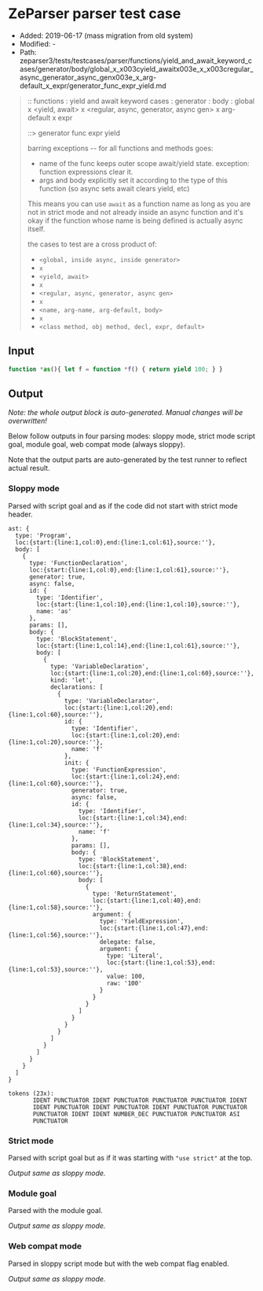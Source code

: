 # ZeParser parser test case

- Added: 2019-06-17 (mass migration from old system)
- Modified: -
- Path: zeparser3/tests/testcases/parser/functions/yield_and_await_keyword_cases/generator/body/global_x_x003cyield_awaitx003e_x_x003cregular_async_generator_async_genx003e_x_arg-default_x_expr/generator_func_expr_yield.md

> :: functions : yield and await keyword cases : generator : body : global x <yield, await> x <regular, async, generator, async gen> x arg-default x expr
>
> ::> generator func expr yield
>
> barring exceptions -- for all functions and methods goes:
>
> - name of the func keeps outer scope await/yield state. exception: function expressions clear it.
> - args and body explicitly set it according to the type of this function (so async sets await clears yield, etc)
>
> This means you can use `await` as a function name as long as you are not in strict mode and not already inside an async function and it's okay if the function whose name is being defined is actually async itself.
>
> the cases to test are a cross product of:
>
> - `<global, inside async, inside generator>` 
> - `x` 
> - `<yield, await>`
> - `x` 
> - `<regular, async, generator, async gen>`
> - `x` 
> - `<name, arg-name, arg-default, body>`
> - `x`
> - `<class method, obj method, decl, expr, default>`

## Input

`````js
function *as(){ let f = function *f() { return yield 100; } }
`````

## Output

_Note: the whole output block is auto-generated. Manual changes will be overwritten!_

Below follow outputs in four parsing modes: sloppy mode, strict mode script goal, module goal, web compat mode (always sloppy).

Note that the output parts are auto-generated by the test runner to reflect actual result.

### Sloppy mode

Parsed with script goal and as if the code did not start with strict mode header.

`````
ast: {
  type: 'Program',
  loc:{start:{line:1,col:0},end:{line:1,col:61},source:''},
  body: [
    {
      type: 'FunctionDeclaration',
      loc:{start:{line:1,col:0},end:{line:1,col:61},source:''},
      generator: true,
      async: false,
      id: {
        type: 'Identifier',
        loc:{start:{line:1,col:10},end:{line:1,col:10},source:''},
        name: 'as'
      },
      params: [],
      body: {
        type: 'BlockStatement',
        loc:{start:{line:1,col:14},end:{line:1,col:61},source:''},
        body: [
          {
            type: 'VariableDeclaration',
            loc:{start:{line:1,col:20},end:{line:1,col:60},source:''},
            kind: 'let',
            declarations: [
              {
                type: 'VariableDeclarator',
                loc:{start:{line:1,col:20},end:{line:1,col:60},source:''},
                id: {
                  type: 'Identifier',
                  loc:{start:{line:1,col:20},end:{line:1,col:20},source:''},
                  name: 'f'
                },
                init: {
                  type: 'FunctionExpression',
                  loc:{start:{line:1,col:24},end:{line:1,col:60},source:''},
                  generator: true,
                  async: false,
                  id: {
                    type: 'Identifier',
                    loc:{start:{line:1,col:34},end:{line:1,col:34},source:''},
                    name: 'f'
                  },
                  params: [],
                  body: {
                    type: 'BlockStatement',
                    loc:{start:{line:1,col:38},end:{line:1,col:60},source:''},
                    body: [
                      {
                        type: 'ReturnStatement',
                        loc:{start:{line:1,col:40},end:{line:1,col:58},source:''},
                        argument: {
                          type: 'YieldExpression',
                          loc:{start:{line:1,col:47},end:{line:1,col:56},source:''},
                          delegate: false,
                          argument: {
                            type: 'Literal',
                            loc:{start:{line:1,col:53},end:{line:1,col:53},source:''},
                            value: 100,
                            raw: '100'
                          }
                        }
                      }
                    ]
                  }
                }
              }
            ]
          }
        ]
      }
    }
  ]
}

tokens (23x):
       IDENT PUNCTUATOR IDENT PUNCTUATOR PUNCTUATOR PUNCTUATOR IDENT
       IDENT PUNCTUATOR IDENT PUNCTUATOR IDENT PUNCTUATOR PUNCTUATOR
       PUNCTUATOR IDENT IDENT NUMBER_DEC PUNCTUATOR PUNCTUATOR ASI
       PUNCTUATOR
`````

### Strict mode

Parsed with script goal but as if it was starting with `"use strict"` at the top.

_Output same as sloppy mode._

### Module goal

Parsed with the module goal.

_Output same as sloppy mode._

### Web compat mode

Parsed in sloppy script mode but with the web compat flag enabled.

_Output same as sloppy mode._
